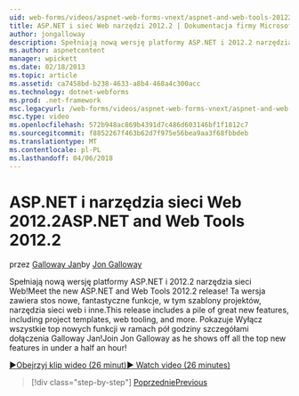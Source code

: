 ```yaml
---
uid: web-forms/videos/aspnet-web-forms-vnext/aspnet-and-web-tools-20122
title: ASP.NET i sieć Web narzędzi 2012.2 | Dokumentacja firmy Microsoft
author: jongalloway
description: Spełniają nową wersję platformy ASP.NET i 2012.2 narzędzia sieci Web! Ta wersja zawiera stos nowe, fantastyczne funkcje, w tym szablony projektów, narzędzia sieci web i inne. Jo...
ms.author: aspnetcontent
manager: wpickett
ms.date: 02/18/2013
ms.topic: article
ms.assetid: ca7458bd-b238-4633-a8b4-468a4c300acc
ms.technology: dotnet-webforms
ms.prod: .net-framework
msc.legacyurl: /web-forms/videos/aspnet-web-forms-vnext/aspnet-and-web-tools-20122
msc.type: video
ms.openlocfilehash: 572b948ac869b4391d7c486d603146bf1f1812c7
ms.sourcegitcommit: f8852267f463b62d7f975e56bea9aa3f68fbbdeb
ms.translationtype: MT
ms.contentlocale: pl-PL
ms.lasthandoff: 04/06/2018
---
```

<a name="aspnet-and-web-tools-20122"></a><span data-ttu-id="8d078-105">ASP.NET i narzędzia sieci Web 2012.2</span><span class="sxs-lookup"><span data-stu-id="8d078-105">ASP.NET and Web Tools 2012.2</span></span>
====================
<span data-ttu-id="8d078-106">przez [Galloway Jan](https://github.com/jongalloway)</span><span class="sxs-lookup"><span data-stu-id="8d078-106">by [Jon Galloway](https://github.com/jongalloway)</span></span>

<span data-ttu-id="8d078-107">Spełniają nową wersję platformy ASP.NET i 2012.2 narzędzia sieci Web!</span><span class="sxs-lookup"><span data-stu-id="8d078-107">Meet the new ASP.NET and Web Tools 2012.2 release!</span></span> <span data-ttu-id="8d078-108">Ta wersja zawiera stos nowe, fantastyczne funkcje, w tym szablony projektów, narzędzia sieci web i inne.</span><span class="sxs-lookup"><span data-stu-id="8d078-108">This release includes a pile of great new features, including project templates, web tooling, and more.</span></span> <span data-ttu-id="8d078-109">Pokazuje Wyłącz wszystkie top nowych funkcji w ramach pół godziny szczegółami dołączenia Galloway Jan!</span><span class="sxs-lookup"><span data-stu-id="8d078-109">Join Jon Galloway as he shows off all the top new features in under a half an hour!</span></span>

[<span data-ttu-id="8d078-110">&#9654;Obejrzyj klip wideo (26 minut)</span><span class="sxs-lookup"><span data-stu-id="8d078-110">&#9654; Watch video (26 minutes)</span></span>](https://channel9.msdn.com/Blogs/ASP-NET-Site-Videos/aspnet-and-web-tools-20122)

> [!div class="step-by-step"]
> [<span data-ttu-id="8d078-111">Poprzednie</span><span class="sxs-lookup"><span data-stu-id="8d078-111">Previous</span></span>](getting-started-with-the-next-version-of-aspnet.md)
